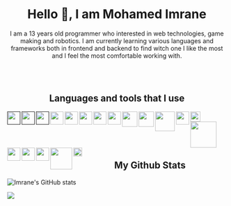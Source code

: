 <h1 align="center">Hello 👋, I am Mohamed Imrane</h1>

<p align="center">
I am a 13 years old programmer who interested in web technologies, game making and robotics. I am currently learning various languages and frameworks both in frontend and backend to find witch one I like the most and I feel the most comfortable working with.
</p>

<br>
<br>

<h2 align="center">Languages and tools that I use</h2>

[<img align="left" src="https://cdn-icons-png.flaticon.com/512/732/732212.png" width="30px" />]()
[<img align="left" src="https://upload.wikimedia.org/wikipedia/commons/thumb/6/62/CSS3_logo.svg/240px-CSS3_logo.svg.png" width="30px" />]()
[<img align="left" src="https://upload.wikimedia.org/wikipedia/commons/thumb/6/6a/JavaScript-logo.png/600px-JavaScript-logo.png" width="30px" />]()
[<img align="left" src="https://upload.wikimedia.org/wikipedia/commons/thumb/4/4c/Typescript_logo_2020.svg/1200px-Typescript_logo_2020.svg.png" width="30px" />](https://www.typescriptlang.org/)
[<img align="left" src="https://upload.wikimedia.org/wikipedia/commons/thumb/9/95/Vue.js_Logo_2.svg/1184px-Vue.js_Logo_2.svg.png" width="30px" />](http://vuejs.org/)
[<img align="left" src="https://seeklogo.com/images/A/alpine-js-logo-21F4169EAB-seeklogo.com.png" width="30px" />](http://alpinejs.dev/)
[<img align="left" src="https://gridsome.org/logos/only-logo.svg" width="30px" />](https://gridsome.org/)
[<img align="left" src="https://iconape.com/wp-content/png_logo_vector/nuxt-logo.png" width="30px" />](http://nuxtjs.org/)
[<img align="left" src="https://cdn.worldvectorlogo.com/logos/tailwind-css-2.svg" width="35px" />](http://tailwindcss.com/)
[<img align="left" src="https://windicss.org/assets/logo.svg" width="35px" />](https://windicss.org/)
[<img align="left" src="https://ditcraft.io/images/php.png" width="45px" />](https://www.php.net/)
[<img align="left" src="https://cdn.worldvectorlogo.com/logos/laravel-2.svg" width="30px" />](https://laravel.com/)
[<img align="left" src="https://seeklogo.com/images/G/go-logo-046185B647-seeklogo.com.png" width="23px" />](http://golang.org/)
[<img align="left" src="https://gofiber.io/assets/images/logo.svg" width="60px" />](https://gofiber.io/)
[<img align="left" src="https://seeklogo.com/images/N/nativescript-logo-309BDE68D3-seeklogo.com.png" width="30px" />](https://nativescript.org/)
[<img align="left" src="https://iconape.com/wp-content/png_logo_vector/arduino-logo.png" width="30px" />](http://arduino.cc)
[<img align="left" src="https://seeklogo.com/images/U/unity-logo-988A22E703-seeklogo.com.png" width="30px" />](https://unity.com/)
<br>
<br>
[<img align="left" src="https://upload.wikimedia.org/wikipedia/commons/thumb/e/e0/Git-logo.svg/1280px-Git-logo.svg.png" width="50px" />](https://git-scm.com/)
[<img align="left" src="https://cdn.worldvectorlogo.com/logos/figma-1.svg" width="20px" />](https://figma.com/)

<br>
<br>

<h2 align="center">My Github Stats</h2>

<!-- ![Imrane's GitHub stats](https://github-readme-stats.vercel.app/api?username=mohamedimrane&theme=default) -->
<!-- ![Imrane's GitHub stats](https://github-readme-stats.vercel.app/api?username=mohamedimrane&theme=dark) -->
<!-- ![Imrane's GitHub stats](https://github-readme-stats.vercel.app/api?username=mohamedimrane&theme=prussian) -->
<!-- ![Imrane's GitHub stats](https://github-readme-stats.vercel.app/api?username=mohamedimrane&theme=vue) -->
<!-- ![Imrane's GitHub stats](https://github-readme-stats.vercel.app/api?username=mohamedimrane&theme=vue-dark) -->

![Imrane's GitHub stats](https://github-readme-stats.vercel.app/api?username=mohamedimrane&theme=nord)
[](https://github-readme-stats.vercel.app/api/wakatime?username=willianrod)

![](https://github-readme-stats.vercel.app/api/top-langs/?username=mohamedimrane&theme=nord)
